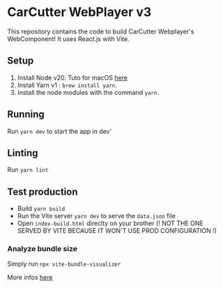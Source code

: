# CarCutter WebPlayer v3

This repository contains the code to build CarCutter Webplayer's WebComponent!
It uses React.js with Vite.

## Setup

1. Install Node v20. Tuto for macOS [here](https://sukiphan.medium.com/how-to-install-nvm-node-version-manager-on-macos-d9fe432cc7db)
2. Install Yarn v1 : `brew install yarn`.
3. Install the node modules with the command `yarn`.

## Running

Run `yarn dev` to start the app in dev'

## Linting

Run `yarn lint`

## Test production

- Build `yarn build`
- Run the Vite server `yarn dev` to serve the `data.json` file
- Open `index-build.html` direclty on your brother (! NOT THE ONE SERVED BY VITE BECAUSE IT WON'T USE PROD CONFIGURATION !)

### Analyze bundle size

Simply run `npx vite-bundle-visualizer`

More infos [here](https://www.npmjs.com/package/vite-bundle-visualizer)
